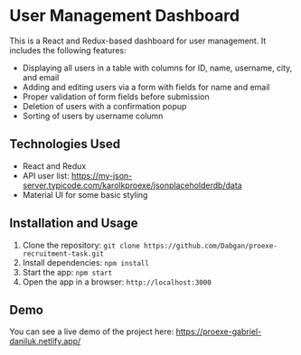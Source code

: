 # User Management Dashboard

This is a React and Redux-based dashboard for user management. It includes the following features:

-   Displaying all users in a table with columns for ID, name, username, city, and email
-   Adding and editing users via a form with fields for name and email
-   Proper validation of form fields before submission
-   Deletion of users with a confirmation popup
-   Sorting of users by username column

## Technologies Used

-   React and Redux
-   API user list: https://my-json-server.typicode.com/karolkproexe/jsonplaceholderdb/data
-   Material UI for some basic styling

## Installation and Usage

1. Clone the repository: `git clone https://github.com/Dabgan/proexe-recruitment-task.git`
2. Install dependencies: `npm install`
3. Start the app: `npm start`
4. Open the app in a browser: `http://localhost:3000`

## Demo

You can see a live demo of the project here: https://proexe-gabriel-daniluk.netlify.app/
